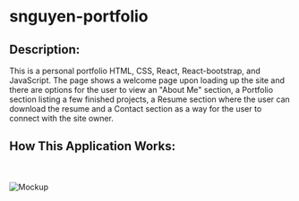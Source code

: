 # snguyen-portfolio

## Description:

This is a personal portfolio HTML, CSS, React, React-bootstrap, and JavaScript.  The page shows a welcome page upon loading
up the site and there are options for the user to view an "About Me" section, a Portfolio section listing a few finished
projects, a Resume section where the user can download the resume and a Contact section as a way for the user to connect with
the site owner.

## How This Application Works:

<br><br>![Mockup](https://github.com/shellienguyen/snguyen-portfolio/blob/main/src/img/app-demo.gif)
